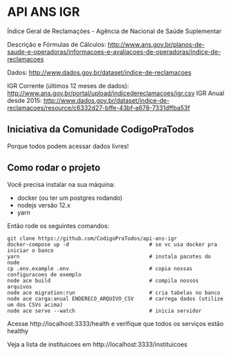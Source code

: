 # API ANS IGR

Índice Geral de Reclamações - Agência de Nacional de Saúde Suplementar

Descrição e Fórmulas de Cálculos: http://www.ans.gov.br/planos-de-saude-e-operadoras/informacoes-e-avaliacoes-de-operadoras/indice-de-reclamacoes

Dados: http://www.dados.gov.br/dataset/indice-de-reclamacoes

IGR Corrente (últimos 12 meses de dados): http://www.ans.gov.br/portal/upload/indicedereclamacoes/igr.csv
IGR Anual desde 2015: http://www.dados.gov.br/dataset/indice-de-reclamacoes/resource/c6332d27-bffe-43bf-a678-7331dffba53f

## Iniciativa da Comunidade CodigoPraTodos

Porque todos podem acessar dados livres!

## Como rodar o projeto

Você precisa instalar na sua máquina:

- docker (ou ter um postgres rodando)
- nodejs versão 12.x
- yarn

Então rode os seguintes comandos:

```
git clone https://github.com/CodigoPraTodos/api-ans-igr
docker-compose up -d                          # se vc usa docker pra iniciar o banco
yarn                                          # instala pacotes do node
cp .env.example .env                          # copia nossas configuracoes de exemplo
node ace build                                # compila nossos arquivos
node ace migration:run                        # cria tabelas no banco
node ace carga:anual ENDERECO_ARQUIVO_CSV     # carrega dados (utilize um dos CSVs acima)
node ace serve --watch                        # inicia servidor
```

Acesse http://localhost:3333/health e verifique que todos os serviços estão healthy

Veja a lista de instituicoes em http://localhost:3333/instituicoes
